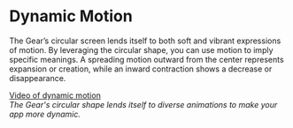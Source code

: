 # Dynamic Motion

The Gear’s circular screen lends itself to both soft and vibrant expressions of motion. By leveraging the circular shape, you can use motion to imply specific meanings. A spreading motion outward from the center represents expansion or creation, while an inward contraction shows a decrease or disappearance.

[Video of dynamic motion](media/3.dynamic_motion.mp4)  
*The Gear's circular shape lends itself to diverse animations to make your app more dynamic.*
